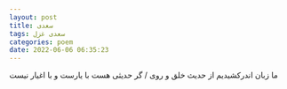 ```yaml
---
layout: post
title: سعدی
tags: سعدی غزل
categories: poem
date: 2022-06-06 06:35:23
---
```


ما زبان اندرکشیدیم از حدیث خلق و روی / گر حدیثی هست با یارست و با اغیار نیست

